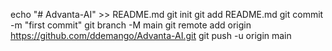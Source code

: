 echo "# Advanta-AI" >> README.md
git init
git add README.md
git commit -m "first commit"
git branch -M main
git remote add origin https://github.com/ddemango/Advanta-AI.git
git push -u origin main
